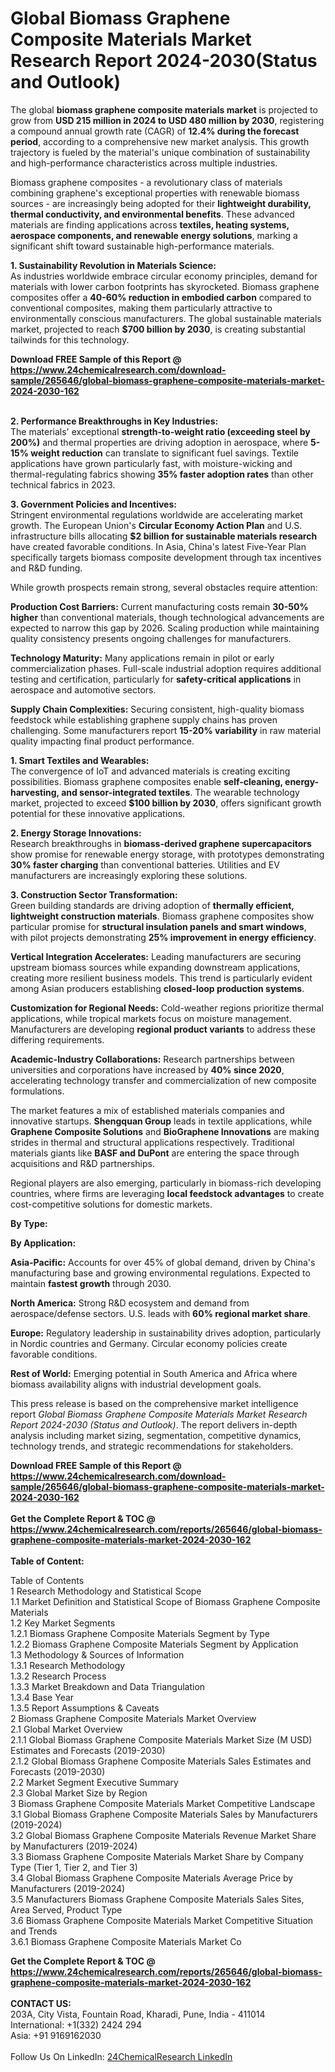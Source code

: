 <h1>Global Biomass Graphene Composite Materials Market Research Report 2024-2030(Status and Outlook)</h1><p>The global <strong>biomass graphene composite materials market</strong> is projected to grow from <strong>USD 215 million in 2024 to USD 480 million by 2030</strong>, registering a compound annual growth rate (CAGR) of <strong>12.4% during the forecast period</strong>, according to a comprehensive new market analysis. This growth trajectory is fueled by the material's unique combination of sustainability and high-performance characteristics across multiple industries.</p><p>Biomass graphene composites - a revolutionary class of materials combining graphene's exceptional properties with renewable biomass sources - are increasingly being adopted for their <strong>lightweight durability, thermal conductivity, and environmental benefits</strong>. These advanced materials are finding applications across <strong>textiles, heating systems, aerospace components, and renewable energy solutions</strong>, marking a significant shift toward sustainable high-performance materials.</p><p><strong>1. Sustainability Revolution in Materials Science:</strong><br>
As industries worldwide embrace circular economy principles, demand for materials with lower carbon footprints has skyrocketed. Biomass graphene composites offer a <strong>40-60% reduction in embodied carbon</strong> compared to conventional composites, making them particularly attractive to environmentally conscious manufacturers. The global sustainable materials market, projected to reach <strong>$700 billion by 2030</strong>, is creating substantial tailwinds for this technology.</p><div><b>Download FREE Sample of this Report @ 
            <a href="https://www.24chemicalresearch.com/download-sample/265646/global-biomass-graphene-composite-materials-market-2024-2030-162">
            https://www.24chemicalresearch.com/download-sample/265646/global-biomass-graphene-composite-materials-market-2024-2030-162</a></b></div><br><p><strong>2. Performance Breakthroughs in Key Industries:</strong><br>
The materials' exceptional <strong>strength-to-weight ratio (exceeding steel by 200%)</strong> and thermal properties are driving adoption in aerospace, where <strong>5-15% weight reduction</strong> can translate to significant fuel savings. Textile applications have grown particularly fast, with moisture-wicking and thermal-regulating fabrics showing <strong>35% faster adoption rates</strong> than other technical fabrics in 2023.</p><p><strong>3. Government Policies and Incentives:</strong><br>
Stringent environmental regulations worldwide are accelerating market growth. The European Union's <strong>Circular Economy Action Plan</strong> and U.S. infrastructure bills allocating <strong>$2 billion for sustainable materials research</strong> have created favorable conditions. In Asia, China's latest Five-Year Plan specifically targets biomass composite development through tax incentives and R&amp;D funding.</p><p>While growth prospects remain strong, several obstacles require attention:</p><p><strong>Production Cost Barriers:</strong> Current manufacturing costs remain <strong>30-50% higher</strong> than conventional materials, though technological advancements are expected to narrow this gap by 2026. Scaling production while maintaining quality consistency presents ongoing challenges for manufacturers.</p><p><strong>Technology Maturity:</strong> Many applications remain in pilot or early commercialization phases. Full-scale industrial adoption requires additional testing and certification, particularly for <strong>safety-critical applications</strong> in aerospace and automotive sectors.</p><p><strong>Supply Chain Complexities:</strong> Securing consistent, high-quality biomass feedstock while establishing graphene supply chains has proven challenging. Some manufacturers report <strong>15-20% variability</strong> in raw material quality impacting final product performance.</p><p><strong>1. Smart Textiles and Wearables:</strong><br>
The convergence of IoT and advanced materials is creating exciting possibilities. Biomass graphene composites enable <strong>self-cleaning, energy-harvesting, and sensor-integrated textiles</strong>. The wearable technology market, projected to exceed <strong>$100 billion by 2030</strong>, offers significant growth potential for these innovative applications.</p><p><strong>2. Energy Storage Innovations:</strong><br>
Research breakthroughs in <strong>biomass-derived graphene supercapacitors</strong> show promise for renewable energy storage, with prototypes demonstrating <strong>30% faster charging</strong> than conventional batteries. Utilities and EV manufacturers are increasingly exploring these solutions.</p><p><strong>3. Construction Sector Transformation:</strong><br>
Green building standards are driving adoption of <strong>thermally efficient, lightweight construction materials</strong>. Biomass graphene composites show particular promise for <strong>structural insulation panels and smart windows</strong>, with pilot projects demonstrating <strong>25% improvement in energy efficiency</strong>.</p><p><strong>Vertical Integration Accelerates:</strong> Leading manufacturers are securing upstream biomass sources while expanding downstream applications, creating more resilient business models. This trend is particularly evident among Asian producers establishing <strong>closed-loop production systems</strong>.</p><p><strong>Customization for Regional Needs:</strong> Cold-weather regions prioritize thermal applications, while tropical markets focus on moisture management. Manufacturers are developing <strong>regional product variants</strong> to address these differing requirements.</p><p><strong>Academic-Industry Collaborations:</strong> Research partnerships between universities and corporations have increased by <strong>40% since 2020</strong>, accelerating technology transfer and commercialization of new composite formulations.</p><p>The market features a mix of established materials companies and innovative startups. <strong>Shengquan Group</strong> leads in textile applications, while <strong>Graphene Composite Solutions</strong> and <strong>BioGraphene Innovations</strong> are making strides in thermal and structural applications respectively. Traditional materials giants like <strong>BASF and DuPont</strong> are entering the space through acquisitions and R&amp;D partnerships.</p><p>Regional players are also emerging, particularly in biomass-rich developing countries, where firms are leveraging <strong>local feedstock advantages</strong> to create cost-competitive solutions for domestic markets.</p><p><strong>By Type:</strong></p><p><strong>By Application:</strong></p><p><strong>Asia-Pacific:</strong> Accounts for over 45% of global demand, driven by China's manufacturing base and growing environmental regulations. Expected to maintain <strong>fastest growth</strong> through 2030.</p><p><strong>North America:</strong> Strong R&amp;D ecosystem and demand from aerospace/defense sectors. U.S. leads with <strong>60% regional market share</strong>.</p><p><strong>Europe:</strong> Regulatory leadership in sustainability drives adoption, particularly in Nordic countries and Germany. Circular economy policies create favorable conditions.</p><p><strong>Rest of World:</strong> Emerging potential in South America and Africa where biomass availability aligns with industrial development goals.</p><p>This press release is based on the comprehensive market intelligence report <em>Global Biomass Graphene Composite Materials Market Research Report 2024-2030 (Status and Outlook)</em>. The report delivers in-depth analysis including market sizing, segmentation, competitive dynamics, technology trends, and strategic recommendations for stakeholders.</p><div><b>Download FREE Sample of this Report @ 
            <a href="https://www.24chemicalresearch.com/download-sample/265646/global-biomass-graphene-composite-materials-market-2024-2030-162">
            https://www.24chemicalresearch.com/download-sample/265646/global-biomass-graphene-composite-materials-market-2024-2030-162</a></b></div><br><div><b>Get the Complete Report & TOC @ 
            <a href="https://www.24chemicalresearch.com/reports/265646/global-biomass-graphene-composite-materials-market-2024-2030-162">
            https://www.24chemicalresearch.com/reports/265646/global-biomass-graphene-composite-materials-market-2024-2030-162</a></b></div><br>
            <b>Table of Content:</b><p>Table of Contents<br />
1 Research Methodology and Statistical Scope<br />
1.1 Market Definition and Statistical Scope of Biomass Graphene Composite Materials<br />
1.2 Key Market Segments<br />
1.2.1 Biomass Graphene Composite Materials Segment by Type<br />
1.2.2 Biomass Graphene Composite Materials Segment by Application<br />
1.3 Methodology & Sources of Information<br />
1.3.1 Research Methodology<br />
1.3.2 Research Process<br />
1.3.3 Market Breakdown and Data Triangulation<br />
1.3.4 Base Year<br />
1.3.5 Report Assumptions & Caveats<br />
2 Biomass Graphene Composite Materials Market Overview<br />
2.1 Global Market Overview<br />
2.1.1 Global Biomass Graphene Composite Materials Market Size (M USD) Estimates and Forecasts (2019-2030)<br />
2.1.2 Global Biomass Graphene Composite Materials Sales Estimates and Forecasts (2019-2030)<br />
2.2 Market Segment Executive Summary<br />
2.3 Global Market Size by Region<br />
3 Biomass Graphene Composite Materials Market Competitive Landscape<br />
3.1 Global Biomass Graphene Composite Materials Sales by Manufacturers (2019-2024)<br />
3.2 Global Biomass Graphene Composite Materials Revenue Market Share by Manufacturers (2019-2024)<br />
3.3 Biomass Graphene Composite Materials Market Share by Company Type (Tier 1, Tier 2, and Tier 3)<br />
3.4 Global Biomass Graphene Composite Materials Average Price by Manufacturers (2019-2024)<br />
3.5 Manufacturers Biomass Graphene Composite Materials Sales Sites, Area Served, Product Type<br />
3.6 Biomass Graphene Composite Materials Market Competitive Situation and Trends<br />
3.6.1 Biomass Graphene Composite Materials Market Co</p><div><b>Get the Complete Report & TOC @ 
            <a href="https://www.24chemicalresearch.com/reports/265646/global-biomass-graphene-composite-materials-market-2024-2030-162">
            https://www.24chemicalresearch.com/reports/265646/global-biomass-graphene-composite-materials-market-2024-2030-162</a></b></div><br><b>CONTACT US:</b><br>
            203A, City Vista, Fountain Road, Kharadi, Pune, India - 411014<br>
            International: +1(332) 2424 294<br>
            Asia: +91 9169162030 <br><br>
            Follow Us On LinkedIn: <a href="https://www.linkedin.com/company/24chemicalresearch/">24ChemicalResearch LinkedIn</a>